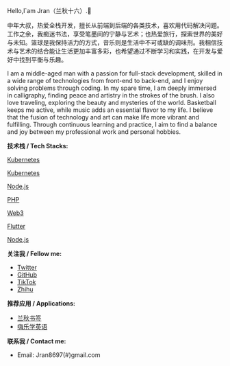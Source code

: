 Hello,I`am Jran（兰秋十六）.👋

中年大叔，热爱全栈开发，擅长从前端到后端的各类技术，喜欢用代码解决问题。工作之余，我痴迷书法，享受笔墨间的宁静与艺术；也热爱旅行，探索世界的美好与未知。篮球是我保持活力的方式，音乐则是生活中不可或缺的调味剂。我相信技术与艺术的结合能让生活更加丰富多彩，也希望通过不断学习和实践，在开发与爱好中找到平衡与乐趣。

I am a middle-aged man with a passion for full-stack development, skilled in a wide range of technologies from front-end to back-end, and I enjoy solving problems through coding. In my spare time, I am deeply immersed in calligraphy, finding peace and artistry in the strokes of the brush. I also love traveling, exploring the beauty and mysteries of the world. Basketball keeps me active, while music adds an essential flavor to my life. I believe that the fusion of technology and art can make life more vibrant and fulfilling. Through continuous learning and practice, I aim to find a balance and joy between my professional work and personal hobbies.

**技术栈 / Tech Stacks:**

  <div slot="head" class="flex flex-wrap justify-start items-center gap-2">
      <a class="btn-black" href=''>
        <p class="inline-block my-0! ml-1.5">Kubernetes</p>
      </a>
      <a class="btn-black" href=''>
        <p class="inline-block my-0! ml-1.5">Kubernetes</p>
      </a>
      <a class="btn-black" href=''>
        <p class="inline-block my-0! ml-1.5">Node.js</p>
      </a>
      <a class="btn-black" href=''>
        <p class="inline-block my-0! ml-1.5">PHP</p>
      </a>
      <a class="btn-black" href=''>
        <p class="inline-block my-0! ml-1.5">Web3</p>
      </a>
      <a class="btn-black" href=''>
        <p class="inline-block my-0! ml-1.5">Flutter</p>
      </a>
      <a class="btn-black" href=''>
        <p class="inline-block my-0! ml-1.5">Node.js</p>
      </a>
  </div>

**关注我 / Fellow me:**

- [Twitter](https://twitter.com/jran41134074)
- [GitHub](https://github.com/torans)
- [TikTok](https://www.tiktok.com/@lanqiu_tech)
- [Zhihu](https://www.zhihu.com/people/demo.ran)

**推荐应用 / Applications:**

- [兰秋书签](https://bookmarks.metasouls.space/)
- [嗨乐学英语](https://hitalk.metasouls.space/)

**联系我 / Contact me:**

- Email: Jran8697(#)gmail.com

